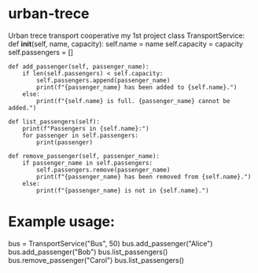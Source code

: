 # urban-trece
Urban trece transport cooperative my 1st project
class TransportService:
    def __init__(self, name, capacity):
        self.name = name
        self.capacity = capacity
        self.passengers = []

    def add_passenger(self, passenger_name):
        if len(self.passengers) < self.capacity:
            self.passengers.append(passenger_name)
            print(f"{passenger_name} has been added to {self.name}.")
        else:
            print(f"{self.name} is full. {passenger_name} cannot be added.")

    def list_passengers(self):
        print(f"Passengers in {self.name}:")
        for passenger in self.passengers:
            print(passenger)

    def remove_passenger(self, passenger_name):
        if passenger_name in self.passengers:
            self.passengers.remove(passenger_name)
            print(f"{passenger_name} has been removed from {self.name}.")
        else:
            print(f"{passenger_name} is not in {self.name}.")

# Example usage:
bus = TransportService("Bus", 50)
bus.add_passenger("Alice")
bus.add_passenger("Bob")
bus.list_passengers()
bus.remove_passenger("Carol")
bus.list_passengers()
